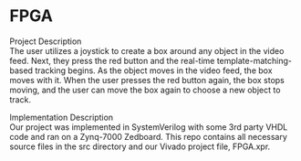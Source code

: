 # FPGA

Project Description  
The user utilizes a joystick to create a box around any object in the video feed. Next, they press the red button and the real-time template-matching-based tracking begins. As the object moves in the video feed, the box moves with it. When the user presses the red button again, the box stops moving, and the user can move the box again to choose a new object to track.

Implementation Description  
Our project was implemented in SystemVerilog with some 3rd party VHDL code and ran on a Zynq-7000 Zedboard. This repo contains all necessary source files in the src directory and our Vivado project file, FPGA.xpr.
